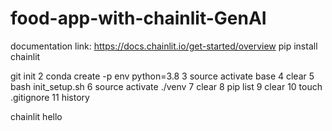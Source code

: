 # food-app-with-chainlit-GenAI


documentation link: https://docs.chainlit.io/get-started/overview
pip install chainlit

 git init
    2  conda create -p env python=3.8 
    3  source activate base
    4  clear
    5  bash init_setup.sh
    6  source activate ./venv
    7  clear
    8  pip list
    9  clear
   10  touch .gitignore
   11  history
   
chainlit hello
